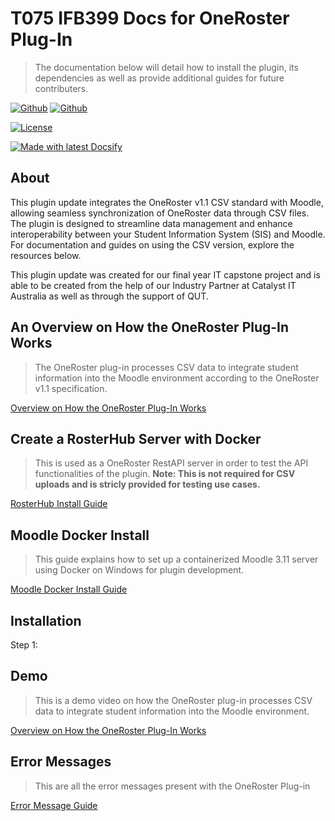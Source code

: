 <!-- TODO: Update with your values. -->
# T075 IFB399 Docs for OneRoster Plug-In
> The documentation below will detail how to install the plugin, its dependencies as well as provide additional guides for future contributers.

 <!-- TODO: Update repo links and change license type if needed. -->

[![Github](https://img.shields.io/badge/OneRoster%20Github%20Repo-8A2BE2)](https://github.com/moodlehq/moodle-enrol_oneroster)
[![Github](https://img.shields.io/badge/OneRoster%20Moodle%20Plugins%20Directory-cc6600)](https://moodle.org/plugins/enrol_oneroster)


[![License](https://img.shields.io/badge/License-MIT-blue.svg)](https://github.com/t075-ifb399/docsifyjs-template/blob/master/README#license)

[![Made with latest Docsify](https://img.shields.io/npm/v/docsify/latest?label=docsify)](https://docsify.js.org/)


<!-- TODO: You can delete the About and Create a Docsify site sections if you create a new project from this template -->

## About

This plugin update integrates the OneRoster v1.1 CSV standard with Moodle, allowing seamless synchronization of OneRoster data through CSV files. The plugin is designed to streamline data management and enhance interoperability between your Student Information System (SIS) and Moodle. For documentation and guides on using the CSV version, explore the resources below.

This plugin update was created for our final year IT capstone project and is able to be created from the help of our Industry Partner at Catalyst IT Australia as well as through the support of QUT.


## An Overview on How the OneRoster Plug-In Works
> The OneRoster plug-in processes CSV data to integrate student information into the Moodle environment according to the OneRoster v1.1 specification.

<a href="https://ruben-cooper.github.io/T075-IFB399-Docs/#/csv_plug_in_overview" target="_blank">Overview on How the OneRoster Plug-In Works</a>

## Create a RosterHub Server with Docker
> This is used as a OneRoster RestAPI server in order to test the API functionalities of the plugin.
> <b>Note: This is not required for CSV uploads and is stricly provided for testing use cases.</b>
> 

<a href="https://ruben-cooper.github.io/T075-IFB399-Docs/#/rosterhub" target="_blank">RosterHub Install Guide</a>

## Moodle Docker Install
> This guide explains how to set up a containerized Moodle 3.11 server using Docker on Windows for plugin development.

<a href="https://ruben-cooper.github.io/T075-IFB399-Docs/#/moodle_install" target="_blank">Moodle Docker Install Guide</a>


## Installation

Step 1: 

## Demo
> This is a demo video on how the OneRoster plug-in processes CSV data to integrate student information into the Moodle environment.

<a href="https://ruben-cooper.github.io/T075-IFB399-Docs/#/demo" target="_blank">Overview on How the OneRoster Plug-In Works</a>

## Error Messages
> This are all the error messages present with the OneRoster Plug-in 

<a href="https://ruben-cooper.github.io/T075-IFB399-Docs/#/error_messages" target="_blank">Error Message Guide</a>

